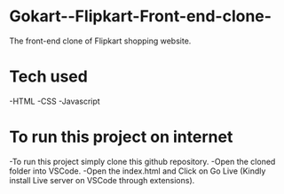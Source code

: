 # Gokart--Flipkart-Front-end-clone-
The front-end clone of Flipkart shopping website.

# Tech used 

-HTML
-CSS
-Javascript

# To run this project on internet

-To run this project simply clone this github repository.
-Open the cloned folder into VSCode.
-Open the index.html and Click on Go Live (Kindly install Live server on VSCode through extensions).
